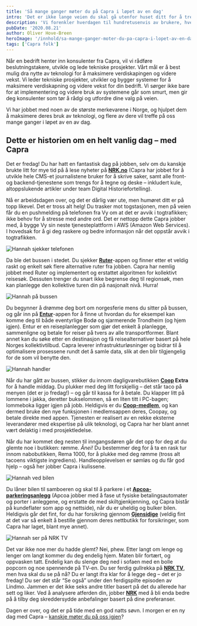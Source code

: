 ```yaml
---
title: 'Så mange ganger møter du på Capra i løpet av en dag'
intro: 'Det er ikke lange veien du skal gå utenfor huset ditt for å treffe på Capra. Vi forenkler hverdagen til hundretusenvis av brukere, hver eneste dag, og du er kanskje ikke klar over det selv, men mest sannsynlig er du en av dem.'
description: 'Vi forenkler hverdagen til hundretusenvis av brukere, hver eneste dag, og du er kanskje ikke klar over det selv, men mest sannsynlig er du en av dem.  &gt;&gt;'
pubDate: '2020.08.21'
author: Oliver Hove-Breen
heroImage: '/innhold/sa-mange-ganger-moter-du-pa-capra-i-lopet-av-en-dag/hero.webp'
tags: ['Capra folk']
---
```


Når en bedrift henter inn konsulenter fra Capra, vil vi rådføre beslutningstakere, utvikle og lede tekniske prosjekter. Vårt mål er å best mulig dra nytte av teknologi for å maksimere verdiskapingen og videre vekst. Vi leder tekniske prosjekter, utvikler og bygger systemer for å maksimere verdiskapning og videre vekst for din bedrift. Vi sørger ikke bare for at implementering og videre bruk av systemene går som smurt, men gir deg konsulenter som tør å rådgi og utfordre dine valg på veien.

Vi har jobbet med noen av de største merkevarene i Norge, og hjulpet dem å maksimere deres bruk av teknologi, og flere av dere vil treffe på oss mange ganger i løpet av en av dag.

## Dette er historien om en helt vanlig dag  – med Capra

Det er fredag! Du har hatt en fantastisk dag på jobben, selv om du kanskje brukte litt for mye tid på å lese nyheter på **[NRK.no](https://nrk.no/)** (Capra har jobbet for å utvikle hele CMS-et journalistene bruker for å skrive saker, samt alle front- og backend-tjenestene som trengs for å tegne og deske – inkludert kule, altoppslukende artikler under team Digital Historiefortelling).

Nå er arbeidsdagen over, og det er dårlig vær ute, men humøret ditt er på topp likevel. Det er tross alt helg! Du trasker mot togstasjonen, men på veien får du en pushmelding på telefonen fra Vy om at det er avvik i togtrafikken; ikke behov for å stresse med andre ord. Det er nettopp dette Capra jobber med, å bygge Vy sin neste tjenesteplattform i AWS (Amazon Web Services). I hovedsak for å gi deg raskere og bedre informasjon når det oppstår avvik i togtrafikken.

![Hannah sjekker telefonen](/innhold/sa-mange-ganger-moter-du-pa-capra-i-lopet-av-en-dag/sjekker-tlf.webp)

Da ble det bussen i stedet. Du sjekker **[Ruter](https://ruter.no/)**-appen og finner etter et veldig raskt og enkelt søk flere alternative ruter fra jobben. Capra har nemlig jobbet med Ruter og implementert og erstattet algoritmen for kollektivt reisesøk. Dessuten trenger du snart ikke begrense deg til regionsøk, men kan planlegge den kollektive turen din på nasjonalt nivå. Hurra!

![Hannah på bussen](/innhold/sa-mange-ganger-moter-du-pa-capra-i-lopet-av-en-dag/buss.webp)

Du begynner å drømme deg bort om norgesferie mens du sitter på bussen, og går inn på **[Entur](https://en-tur.no/)**-appen for å finne ut hvordan du for eksempel kan komme deg til både eventyrlige Bodø og sjarmerende Trondheim (og hjem igjen). Entur er en reiseplanlegger som gjør det enkelt å planlegge, sammenligne og betale for reiser på tvers av alle transportformer. Blant annet kan du søke etter en destinasjon og få reisealternativer basert på hele Norges kollektivtilbud. Capra leverer infrastrukturløsninger og bidrar til å optimalisere prosessene rundt det å samle data, slik at den blir tilgjengelig for de som vil benytte den.

![Hannah handler](/innhold/sa-mange-ganger-moter-du-pa-capra-i-lopet-av-en-dag/coop.webp)

Når du har gått av bussen, stikker du innom dagligvarebutikken **[Coop](https://coop.no/) Extra** for å handle middag. Du plukker med deg litt forskjellig – det står taco på menyen (det er jo fredag!) – og går til kassa for å betale. Du klapper litt på lommene i jakka, deretter bukselommen, så en liten titt i PC-bagen; lommeboka ligger igjen på jobb. Heldigvis er du **[Coop-medlem](https://coop.no/medlem/)**, og kan dermed bruke den nye funksjonen i medlemsappen deres, Coopay, og betale direkte med appen. Tjenesten er realisert av en rekke eksterne leverandører med ekspertise på ulik teknologi, og Capra har her blant annet vært delaktig i med prosjektledelse.

Når du har kommet deg nesten til inngangsdøren går det opp for deg at du glemte noe i butikken: rømme. *Ånei!* Du bestemmer deg for å ta en rask tur innom nabobutikken, Rema 1000, for å plukke med deg rømme (tross alt tacoens viktigste ingrediens). Handleopplevelsen er sømløs og du får god hjelp – også her jobber Capra i kulissene.

![Hannah ved bilen](/innhold/sa-mange-ganger-moter-du-pa-capra-i-lopet-av-en-dag/bil.webp)

Du låner bilen til samboeren og skal til å parkere i et **[Apcoa-parkeringsanlegg](https://www.apcoa.no/)** (Apcoa jobber med å fase ut fysiske betalingsautomater og porter i anleggene, og erstatte de med skiltgjenkjenning, og Capra bistår på kundeflater som app og nettside), når du er uheldig og bulker bilen. Heldigvis går det fint, for du har forsikring gjennom **[Gjensidige](https://www.gjensidige.no/)** (veldig fint at det var så enkelt å bestille gjennom deres nettbutikk for forsikringer, som Capra har laget, blant mye annet).

![Hannah ser på NRK TV](/innhold/sa-mange-ganger-moter-du-pa-capra-i-lopet-av-en-dag/nrk-tv.webp)

Det var ikke noe mer du hadde glemt? Nei, phew. Etter langt om lenge og lenger om langt kommer du deg endelig hjem. Maten blir fortært, og oppvasken tatt. Endelig kan du slenge deg ned i sofaen med en bolle popcorn og noe spennende på TV-en. Du ser ferdig gullrekka på **[NRK TV](https://nrktv.no/)**, men hva skal du se på nå? Du er langt ifra klar for å legge deg – det er jo fredag! Du ser det står “Se også” under den ferdigspilte episoden av Lindmo. Jammen er det ikke seks andre titler basert på det du allerede har sett og liker. Ved å analysere atferden din, jobber **[NRK](https://nrk.no/)** med å bli enda bedre på å tilby deg skreddersydde anbefalinger basert på dine preferanser.


Dagen er over, og det er på tide med en god natts søvn. I morgen er en ny dag med Capra – [kanskje møter du på oss igjen](https://www.capraconsulting.no/selvskryt)?